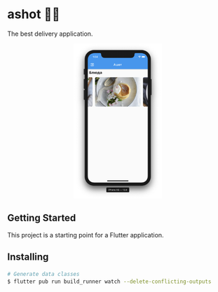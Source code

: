 # ashot 👨‍🦰

The best delivery application.

<p align="center">
  <img src="./screenshots/home_screen.png" alt="Home page"
       width="40%">
</p>

## Getting Started

This project is a starting point for a Flutter application.

## Installing

```bash
# Generate data classes
$ flutter pub run build_runner watch --delete-conflicting-outputs
```
